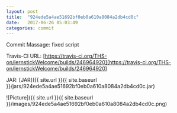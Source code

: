 ```yaml
---
layout: post
title:  "924ede5a4ae51692bf0eb0a610a8084a2db4cd0c"
date:   2017-06-26 05:03:49
categories: commit
---
```


Commit Massage: fixed script  

Travis-CI URL: [https://travis-ci.org/THS-on/lernstickWelcome/builds/246964920](https://travis-ci.org/THS-on/lernstickWelcome/builds/246964920)

JAR: [JAR]({{ site.url }}{{ site.baseurl }}/jars/924ede5a4ae51692bf0eb0a610a8084a2db4cd0c.jar)

![Picture]({{ site.url }}{{ site.baseurl }}/images/924ede5a4ae51692bf0eb0a610a8084a2db4cd0c.png)

